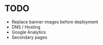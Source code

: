 # TODO

+ Replace banner images before deployment
+ DNS / Hosting
+ Google Analytics
+ Secondary pages
